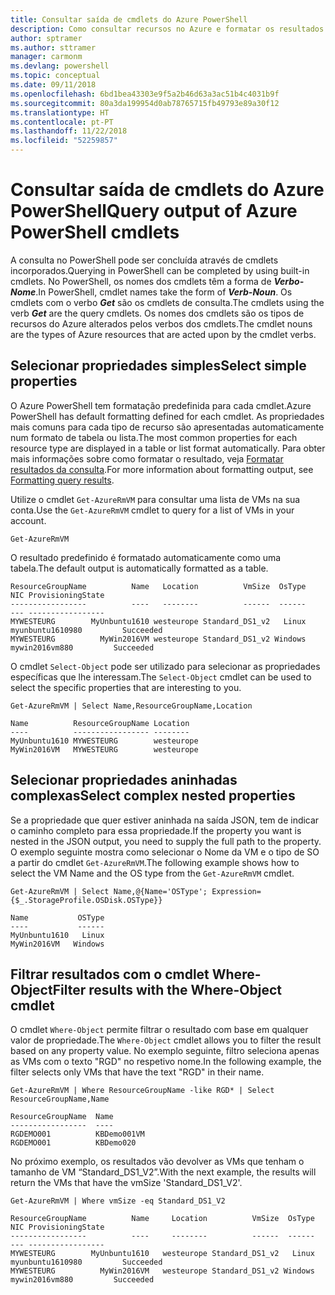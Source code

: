 ```yaml
---
title: Consultar saída de cmdlets do Azure PowerShell
description: Como consultar recursos no Azure e formatar os resultados.
author: sptramer
ms.author: sttramer
manager: carmonm
ms.devlang: powershell
ms.topic: conceptual
ms.date: 09/11/2018
ms.openlocfilehash: 6bd1bea43303e9f5a2b46d63a3ac51b4c4031b9f
ms.sourcegitcommit: 80a3da199954d0ab78765715fb49793e89a30f12
ms.translationtype: HT
ms.contentlocale: pt-PT
ms.lasthandoff: 11/22/2018
ms.locfileid: "52259857"
---
```

# <a name="query-output-of-azure-powershell-cmdlets"></a><span data-ttu-id="5772a-103">Consultar saída de cmdlets do Azure PowerShell</span><span class="sxs-lookup"><span data-stu-id="5772a-103">Query output of Azure PowerShell cmdlets</span></span>

<span data-ttu-id="5772a-104">A consulta no PowerShell pode ser concluída através de cmdlets incorporados.</span><span class="sxs-lookup"><span data-stu-id="5772a-104">Querying in PowerShell can be completed by using built-in cmdlets.</span></span> <span data-ttu-id="5772a-105">No PowerShell, os nomes dos cmdlets têm a forma de  **_Verbo-Nome_**.</span><span class="sxs-lookup"><span data-stu-id="5772a-105">In PowerShell, cmdlet names take the form of **_Verb-Noun_**.</span></span> <span data-ttu-id="5772a-106">Os cmdlets com o verbo **_Get_** são os cmdlets de consulta.</span><span class="sxs-lookup"><span data-stu-id="5772a-106">The cmdlets using the verb **_Get_** are the query cmdlets.</span></span> <span data-ttu-id="5772a-107">Os nomes dos cmdlets são os tipos de recursos do Azure alterados pelos verbos dos cmdlets.</span><span class="sxs-lookup"><span data-stu-id="5772a-107">The cmdlet nouns are the types of Azure resources that are acted upon by the cmdlet verbs.</span></span>

## <a name="select-simple-properties"></a><span data-ttu-id="5772a-108">Selecionar propriedades simples</span><span class="sxs-lookup"><span data-stu-id="5772a-108">Select simple properties</span></span>

<span data-ttu-id="5772a-109">O Azure PowerShell tem formatação predefinida para cada cmdlet.</span><span class="sxs-lookup"><span data-stu-id="5772a-109">Azure PowerShell has default formatting defined for each cmdlet.</span></span> <span data-ttu-id="5772a-110">As propriedades mais comuns para cada tipo de recurso são apresentadas automaticamente num formato de tabela ou lista.</span><span class="sxs-lookup"><span data-stu-id="5772a-110">The most common properties for each resource type are displayed in a table or list format automatically.</span></span> <span data-ttu-id="5772a-111">Para obter mais informações sobre como formatar o resultado, veja [Formatar resultados da consulta](formatting-output.md).</span><span class="sxs-lookup"><span data-stu-id="5772a-111">For more information about formatting output, see [Formatting query results](formatting-output.md).</span></span>

<span data-ttu-id="5772a-112">Utilize o cmdlet `Get-AzureRmVM` para consultar uma lista de VMs na sua conta.</span><span class="sxs-lookup"><span data-stu-id="5772a-112">Use the `Get-AzureRmVM` cmdlet to query for a list of VMs in your account.</span></span>

```azurepowershell-interactive
Get-AzureRmVM
```

<span data-ttu-id="5772a-113">O resultado predefinido é formatado automaticamente como uma tabela.</span><span class="sxs-lookup"><span data-stu-id="5772a-113">The default output is automatically formatted as a table.</span></span>

```output
ResourceGroupName          Name   Location          VmSize  OsType              NIC ProvisioningState
-----------------          ----   --------          ------  ------              --- -----------------
MYWESTEURG        MyUnbuntu1610 westeurope Standard_DS1_v2   Linux myunbuntu1610980         Succeeded
MYWESTEURG          MyWin2016VM westeurope Standard_DS1_v2 Windows   mywin2016vm880         Succeeded
```

<span data-ttu-id="5772a-114">O cmdlet `Select-Object` pode ser utilizado para selecionar as propriedades específicas que lhe interessam.</span><span class="sxs-lookup"><span data-stu-id="5772a-114">The `Select-Object` cmdlet can be used to select the specific properties that are interesting to you.</span></span>

```azurepowershell-interactive
Get-AzureRmVM | Select Name,ResourceGroupName,Location
```

```output
Name          ResourceGroupName Location
----          ----------------- --------
MyUnbuntu1610 MYWESTEURG        westeurope
MyWin2016VM   MYWESTEURG        westeurope
```

## <a name="select-complex-nested-properties"></a><span data-ttu-id="5772a-115">Selecionar propriedades aninhadas complexas</span><span class="sxs-lookup"><span data-stu-id="5772a-115">Select complex nested properties</span></span>

<span data-ttu-id="5772a-116">Se a propriedade que quer estiver aninhada na saída JSON, tem de indicar o caminho completo para essa propriedade.</span><span class="sxs-lookup"><span data-stu-id="5772a-116">If the property you want is nested in the JSON output, you need to supply the full path to the property.</span></span> <span data-ttu-id="5772a-117">O exemplo seguinte mostra como selecionar o Nome da VM e o tipo de SO a partir do cmdlet `Get-AzureRmVM`.</span><span class="sxs-lookup"><span data-stu-id="5772a-117">The following example shows how to select the VM Name and the OS type from the `Get-AzureRmVM` cmdlet.</span></span>

```azurepowershell-interactive
Get-AzureRmVM | Select Name,@{Name='OSType'; Expression={$_.StorageProfile.OSDisk.OSType}}
```

```output
Name           OSType
----           ------
MyUnbuntu1610   Linux
MyWin2016VM   Windows
```

## <a name="filter-results-with-the-where-object-cmdlet"></a><span data-ttu-id="5772a-118">Filtrar resultados com o cmdlet Where-Object</span><span class="sxs-lookup"><span data-stu-id="5772a-118">Filter results with the Where-Object cmdlet</span></span>

<span data-ttu-id="5772a-119">O cmdlet `Where-Object` permite filtrar o resultado com base em qualquer valor de propriedade.</span><span class="sxs-lookup"><span data-stu-id="5772a-119">The `Where-Object` cmdlet allows you to filter the result based on any property value.</span></span> <span data-ttu-id="5772a-120">No exemplo seguinte, filtro seleciona apenas as VMs com o texto "RGD" no respetivo nome.</span><span class="sxs-lookup"><span data-stu-id="5772a-120">In the following example, the filter selects only VMs that have the text "RGD" in their name.</span></span>

```azurepowershell-interactive
Get-AzureRmVM | Where ResourceGroupName -like RGD* | Select ResourceGroupName,Name
```

```output
ResourceGroupName  Name
-----------------  ----
RGDEMO001          KBDemo001VM
RGDEMO001          KBDemo020
```

<span data-ttu-id="5772a-121">No próximo exemplo, os resultados vão devolver as VMs que tenham o tamanho de VM “Standard_DS1_V2”.</span><span class="sxs-lookup"><span data-stu-id="5772a-121">With the next example, the results will return the VMs that have the vmSize 'Standard_DS1_V2'.</span></span>

```azurepowershell-interactive
Get-AzureRmVM | Where vmSize -eq Standard_DS1_V2
```

```output
ResourceGroupName          Name     Location          VmSize  OsType              NIC ProvisioningState
-----------------          ----     --------          ------  ------              --- -----------------
MYWESTEURG        MyUnbuntu1610   westeurope Standard_DS1_v2   Linux myunbuntu1610980         Succeeded
MYWESTEURG          MyWin2016VM   westeurope Standard_DS1_v2 Windows   mywin2016vm880         Succeeded
```